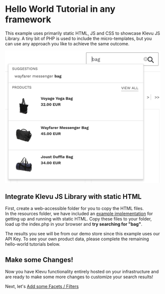 # Hello World Tutorial in any framework

This example uses primarily static HTML, JS and CSS to showcase Klevu JS Library.
A tiny bit of PHP is used to include the micro-templates,
but you can use any approach you like to achieve the same outcome.

![Klevu Quick Search](/getting-started/1-hello-world/images/intro-quick-search.jpg)

## Integrate Klevu JS Library with static HTML

First, create a web-accessible folder for you to copy the HTML files.  
In the resources folder, we have included an
[example implementation](/getting-started/1-hello-world/custom/resources)
for getting up and running with static HTML. Copy these files to your folder, load up the index.php in your browser and
**try searching for "bag"**.

The results you see will be from our demo store since this example uses our API Key.
To see your own product data, please complete the remaining hello-world tutorials below.

## Make some Changes!

Now you have Klevu functionality entirely hosted on your infrastructure
and are ready to make some more changes to customize your search results!

Next, let's [Add some Facets / Filters](/getting-started/2-facets/custom)
